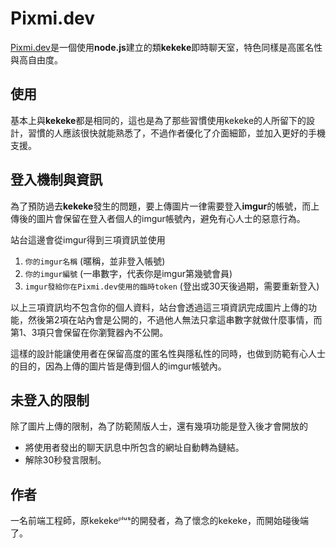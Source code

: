 # Pixmi.dev
[Pixmi.dev](https://pixmi.dev/)是一個使用**node.js**建立的類**kekeke**即時聊天室，特色同樣是高匿名性與高自由度。

## 使用
基本上與**kekeke**都是相同的，這也是為了那些習慣使用kekeke的人所留下的設計，習慣的人應該很快就能熟悉了，不過作者優化了介面細節，並加入更好的手機支援。  

## 登入機制與資訊
為了預防過去**kekeke**發生的問題，要上傳圖片一律需要登入**imgur**的帳號，而上傳後的圖片會保留在登入者個人的imgur帳號內，避免有心人士的惡意行為。  

站台這邊會從imgur得到三項資訊並使用  
1. `你的imgur名稱` (暱稱，並非登入帳號)
2. `你的imgur編號` (一串數字，代表你是imgur第幾號會員)
3. `imgur發給你在Pixmi.dev使用的臨時token` (登出或30天後過期，需要重新登入)  

以上三項資訊均不包含你的個人資料，站台會透過這三項資訊完成圖片上傳的功能，然後第2項在站內會是公開的，不過他人無法只拿這串數字就做什麼事情，而第1、3項只會保留在你瀏覽器內不公開。  

這樣的設計能讓使用者在保留高度的匿名性與隱私性的同時，也做到防範有心人士的目的，因為上傳的圖片皆是傳到個人的imgur帳號內。  

## 未登入的限制
除了圖片上傳的限制，為了防範鬧版人士，還有幾項功能是登入後才會開放的
- 將使用者發出的聊天訊息中所包含的網址自動轉為鏈結。  
- 解除30秒發言限制。  

## 作者
一名前端工程師，原kekekeᴾˡᵘˢ的開發者，為了懷念的kekeke，而開始碰後端了。
